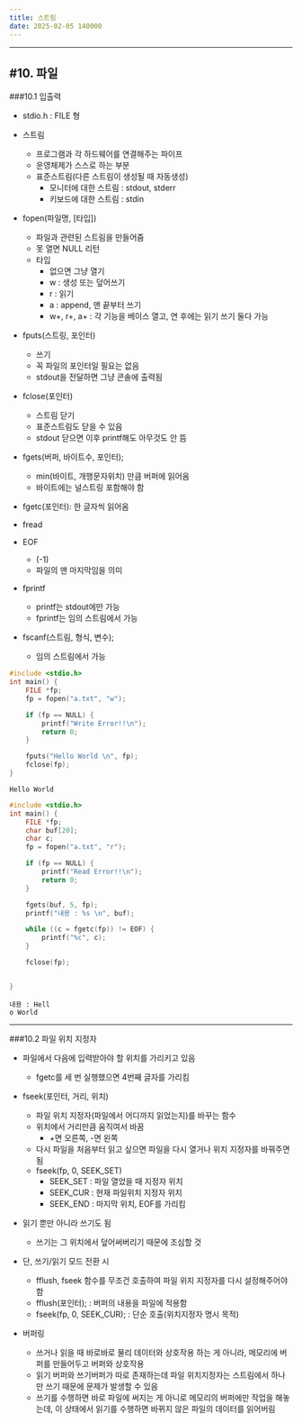 ```yaml
---
title: 스트림
date: 2025-02-05 140000
---
```

---
#10. 파일
---
###10.1 입출력
* stdio.h : FILE 형
* 스트림
  * 프로그램과 각 하드웨어를 연결해주는 파이프
  * 운영체제가 스스로 하는 부분
  * 표준스트림(다른 스트림이 생성될 때 자동생성)
    * 모니터에 대한 스트림 : stdout, stderr
    * 키보드에 대한 스트림 : stdin
* fopen(파일명, [타입])
  * 파일과 관련된 스트림을 만들어줌
  * 못 열면 NULL 리턴
  * 타입
    * 없으면 그냥 열기
    * w : 생성 또는 덮어쓰기
    * r : 읽기
    * a : append, 맨 끝부터 쓰기
    * w+, r+, a+ : 각 기능을 베이스 열고, 연 후에는 읽기 쓰기 둘다 가능


* fputs(스트링, 포인터)
  * 쓰기
  * 꼭 파일의 포인터일 필요는 없음
  * stdout을 전달하면 그냥 콘솔에 출력됨

* fclose(포인터)
  * 스트림 닫기
  * 표준스트림도 닫을 수 있음
  * stdout 닫으면 이후 printf해도 아무것도 안 뜸

* fgets(버퍼, 바이트수, 포인터);
  * min(바이트, 개행문자위치) 만큼 버퍼에 읽어옴
  * 바이트에는 널스트링 포함해야 함

* fgetc(포인터): 한 글자씩 읽어옴

* fread

* EOF
  * (-1)
  * 파일의 맨 마지막임을 의미

* fprintf
  * printf는 stdout에만 가능
  * fprintf는 임의 스트림에서 가능

* fscanf(스트림, 형식, 변수);
  * 임의 스트림에서 가능
 
```c
#include <stdio.h>
int main() {
    FILE *fp;
    fp = fopen("a.txt", "w");

    if (fp == NULL) {
        printf("Write Error!!\n");
        return 0;
    }

    fputs("Hello World \n", fp);
    fclose(fp);
}
```
```text
Hello World 
```

```c
#include <stdio.h>
int main() {
    FILE *fp;
    char buf[20];
    char c;
    fp = fopen("a.txt", "r");

    if (fp == NULL) {
        printf("Read Error!!\n");
        return 0;
    }

    fgets(buf, 5, fp);
    printf("내용 : %s \n", buf);

    while ((c = fgetc(fp)) != EOF) {
        printf("%c", c);
    }

    fclose(fp);


}
```
```text
내용 : Hell 
o World 
```

---
###10.2 파일 위치 지정자
* 파일에서 다음에 입력받아야 할 위치를 가리키고 있음
  * fgetc를 세 번 실행했으면 4번째 글자를 가리킴

* fseek(포인터, 거리, 위치)
  * 파일 위치 지정자(파일에서 어디까지 읽었는지)를 바꾸는 함수
  * 위치에서 거리만큼 움직여서 바꿈
    * +면 오른쪽, -면 왼쪽
  * 다시 파일을 처음부터 읽고 싶으면 파일을 다시 열거나 위치 지정자를 바꿔주면 됨
  * fseek(fp, 0, SEEK_SET)
    * SEEK_SET : 파일 열었을 때 지정자 위치
    * SEEK_CUR : 현재 파일위치 지정자 위치
    * SEEK_END : 마지막 위치, EOF를 가리킴

* 읽기 뿐만 아니라 쓰기도 됨
  * 쓰기는 그 위치에서 덮어써버리기 때문에 조심할 것

* 단, 쓰기/읽기 모드 전환 시
  * fflush, fseek 함수를 무조건 호출하여 파일 위지 지정자를 다시 설정해주어야 함
  * fflush(포인터); : 버퍼의 내용을 파일에 적용함
  * fseek(fp, 0, SEEK_CUR); : 단순 호출(위치지정자 명시 목적)

* 버퍼링
  * 쓰거나 읽을 때 바로바로 물리 데이터와 상호작용 하는 게 아니라, 메모리에 버퍼를 만들어두고 버퍼와 상호작용
  * 읽기 버퍼와 쓰기버퍼가 따로 존재하는데 파일 위치지정자는 스트림에서 하나만 쓰기 때문에 문제가 발생할 수 있음
  * 쓰기를 수행하면 바로 파일에 써지는 게 아니로 메모리의 버퍼에만 작업을 해놓는데, 이 상태에서 읽기를 수행하면 바뀌지 않은 파일의 데이터를 읽어버림
